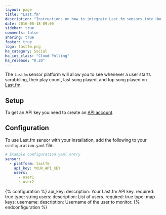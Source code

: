 ```yaml
---
layout: page
title: "Last.fm"
description: "Instructions on how to integrate Last.fm sensors into Home Assistant."
date: 2016-05-18 09:00
sidebar: true
comments: false
sharing: true
footer: true
logo: lastfm.png
ha_category: Social
ha_iot_class: "Cloud Polling"
ha_release: "0.20"
---
```



The `lastfm` sensor platform will allow you to see whenever a user starts scrobbling, their play count, last song played, and top song played on [Last.fm](http://www.last.fm).

## Setup

To get an API key you need to create an [API account](http://www.last.fm/api/account/create).

## Configuration

To use Last.fm sensor with your installation, add the following to your `configuration.yaml` file:

```yaml
# Example configuration.yaml entry
sensor:
  - platform: lastfm
    api_key: YOUR_API_KEY
    users:
      - user1
      - user2
```

{% configuration %}
api_key:
  description: Your Last.fm API key.
  required: true
  type: string
users:
  description: List of users.
  required: true
  type: map
  keys:
    username:
      description: Username of the user to monitor.
{% endconfiguration %}
